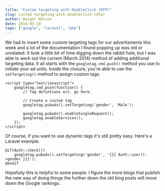 ```yaml
---
title: "Custom targeting with DoubleClick (DFP)"
slug: custom-targeting-with-doubleclick-(dfp)
author: Dwight Watson
date: 2014-03-19
tags: ["google", "laravel", "php"]
---
```


We had to insert some custom targeting tags for our advertisments this week and a lot of the documentation I found popping up was old or unrelated. It took a little bit of time digging down the rabbit hole, but I was able to work out the current (March 2014) method of adding additional targeting data. It all starts with the `googletag.cmd.push()` method you use to initiate your ad units. Inside the closure, you're able to use the `setTargeting()` method to assign custom tags.

    <script type="text/javascript">
        googletag.cmd.push(function() {
    	    // Tag defintions ect. go here.

    	    // Create a custom tag
    	    googletag.pubads().setTargeting('gender', 'Male');

    	    googletag.pubads().enableSingleRequest();
    	    googletag.enableServices();
        });
    </script>

Of course, if you want to use dynamic tags it's still pretty easy. Here's a Laravel example.

    @if(Auth::check())
        googletag.pubads().setTargeting('gender', '{{{ Auth::user()->gender }}}');
    @endif

Hopefully this is helpful to some people. I figure the more blogs that publish the new way of doing things the further down the old blog posts will move down the Google rankings.

